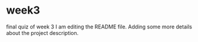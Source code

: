# week3
final quiz of week 3
I am editing the README file. Adding some more details about the project description.
